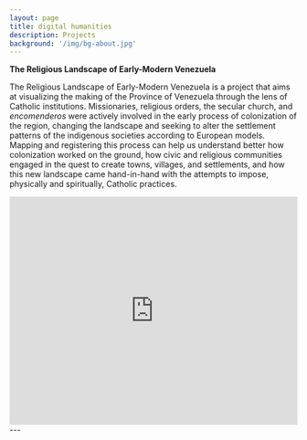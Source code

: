 ```yaml
---
layout: page
title: digital humanities
description: Projects
background: '/img/bg-about.jpg'
---
```


**The Religious Landscape of Early-Modern Venezuela**

The Religious Landscape of Early-Modern Venezuela is a project that aims at visualizing the making of the Province of Venezuela through the lens of Catholic institutions. Missionaries, religious orders, the secular church, and *encomenderos* were actively involved in the early process of colonization of the region, changing the landscape and seeking to alter the settlement patterns of the indigenous societies according to European models. Mapping and registering this process can help us understand better how colonization worked on the ground, how civic and religious communities engaged in the quest to create towns, villages, and settlements, and how this new landscape came hand-in-hand with the attempts to impose, physically and spiritually, Catholic practices.

<iframe src="https://api.mapbox.com/styles/v1/andreinasotos/cju0nio4h0god1fpajt9ct5xd.html?fresh=true&title=true&access_token=pk.eyJ1IjoiYW5kcmVpbmFzb3RvcyIsImEiOiJjanJoMWk3ZGUwNzl3NGF1N2o1OGRraXhvIn0.77PWcsUnK1LpBInYCK-phA#5.9/9.704021/-65.531562/0" width="100%" height ="400px" frameborder="0"></iframe>
---
